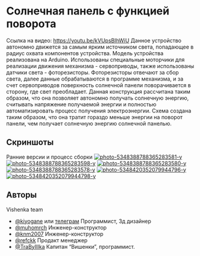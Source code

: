
# Солнечная панель с функцией поворота
Ссылка на видео: https://youtu.be/kVUpsBIhWiU
Данное устройство автономно движется за самым ярким источником света, попадающее в радиус охвата компонентов устройства. Модель устройства реализована на Arduino. Использованы специальные моторчики для реализации движения механизма - сервоприводы, также использованы датчики света - фоторезисторы. Фоторезисторы отвечают за сбор света, далее данные обрабатываются в программе механизма, и за счет сервоприводов поверхность солнечной панели поворачивается в сторону, где свет преобладает. Данная конструкция рассчитана таким образом, что она позволяет автономно получать солнечную энергию, считывать напряжение получаемой энергии и полностью автоматизировать процесс получения электроэнергии. Схема создана таким образом, что она тратит гораздо меньше энергии на поворот панели, чем получает солнечную энергию солнечной панелью.
## Скриншоты
Ранние версии и процесс сборки
<a href="https://ibb.co/Xkd2M1x"><img src="https://i.ibb.co/zHLnDpV/photo-5348388788365283581-y.jpg" alt="photo-5348388788365283581-y" border="0"></a>
<a href="https://ibb.co/2Zd25QB"><img src="https://i.ibb.co/kmXnMfF/photo-5348388788365283598-y.jpg" alt="photo-5348388788365283598-y" border="0"></a>
<a href="https://ibb.co/gMbVqTq"><img src="https://i.ibb.co/1fY6yqy/photo-5348388788365283580-y.jpg" alt="photo-5348388788365283580-y" border="0"></a>
<a href="https://ibb.co/Lkyc4Tg"><img src="https://i.ibb.co/JBTGXYp/photo-5348388788365283578-y.jpg" alt="photo-5348388788365283578-y" border="0"></a>
<a href="https://ibb.co/YQzvL62"><img src="https://i.ibb.co/pwtCLg2/photo-5348420352079944796-y.jpg" alt="photo-5348420352079944796-y" border="0"></a>
<a href="https://ibb.co/YcJ0mnr"><img src="https://i.ibb.co/n74P9dW/photo-5348420352079944798-y.jpg" alt="photo-5348420352079944798-y" border="0"></a>
## Авторы

Vishenka team

- [@kiyogane](https://github.com/gettinghotter) или [телеграм](https://t.me/kiyogane) Программист, 3д дизайнер
- [@muhomrch](https://t.me/muhomrch) Инженер-конструктор
- [@knm2007](https://t.me/knm2007) Инженер-конструктор
- [@refckk](https://t.me/refckk)  Продакт менеджер
- [@TraByIIIka](https://t.me/TraByIIIka) Капитан “Вишенки”, программист.

